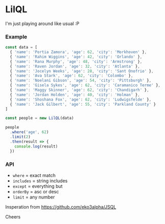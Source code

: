# LilQL

I'm just playing around like usual :P

### Example
```js
const data = [
  { 'name': 'Portia Zamora', 'age': 62, 'city': 'Morkhoven' },
  { 'name': 'Rahim Wiggins', 'age': 42, 'city': 'Orlando' },
  { 'name': 'Rana Murphy', 'age': 48, 'city': 'Armstrong' },
  { 'name': 'Raven Jordan', 'age': 32, 'city': 'Atlanta' },
  { 'name': 'Jocelyn Weeks', 'age': 28, 'city': 'Sant Onofrio' },
  { 'name': 'Ava Stark', 'age': 62, 'city': 'Colombo' },
  { 'name': 'Noelani Gibson', 'age': 54, 'city': 'Pittsburgh' },
  { 'name': 'Gisela Sykes', 'age': 62, 'city': 'Caramanico Terme' },
  { 'name': 'Maggy Skinner', 'age': 62, 'city': 'Chandigarh' },
  { 'name': 'Jordan Holden', 'age': 40, 'city': 'Holman' },
  { 'name': 'Shoshana Fox', 'age': 62, 'city': 'Ludwigsfelde' },
  { 'name': 'Jack Gilbert', 'age': 55, 'city': 'Parkland County' }
]

const people = new LilQL(data)

people
  .where('age', 62)
  .limit(2)
  .then(result => {
    console.log(result)
  })
```

### API
- `where` = exact match
- `includes` = string includes
- `except` = everything but
- `orderBy` = asc or desc
- `limit` = any number

Insperation from https://github.com/eko3alpha/JSQL

Cheers
